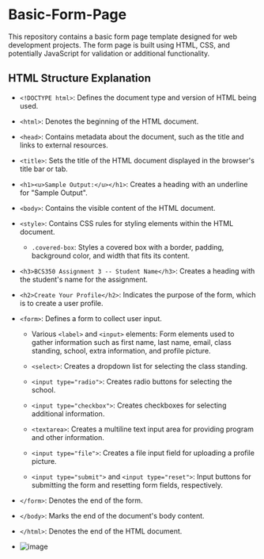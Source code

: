 # Basic-Form-Page
This repository contains a basic form page template designed for web development projects. The form page is built using HTML, CSS, and potentially JavaScript for validation or additional functionality.

## HTML Structure Explanation

- `<!DOCTYPE html>`: Defines the document type and version of HTML being used.

- `<html>`: Denotes the beginning of the HTML document.

- `<head>`: Contains metadata about the document, such as the title and links to external resources.

- `<title>`: Sets the title of the HTML document displayed in the browser's title bar or tab.

- `<h1><u>Sample Output:</u></h1>`: Creates a heading with an underline for "Sample Output".

- `<body>`: Contains the visible content of the HTML document.

- `<style>`: Contains CSS rules for styling elements within the HTML document.

  - `.covered-box`: Styles a covered box with a border, padding, background color, and width that fits its content.

- `<h3>BCS350 Assignment 3 -- Student Name</h3>`: Creates a heading with the student's name for the assignment.

- `<h2>Create Your Profile</h2>`: Indicates the purpose of the form, which is to create a user profile.

- `<form>`: Defines a form to collect user input.

  - Various `<label>` and `<input>` elements: Form elements used to gather information such as first name, last name, email, class standing, school, extra information, and profile picture.

  - `<select>`: Creates a dropdown list for selecting the class standing.

  - `<input type="radio">`: Creates radio buttons for selecting the school.

  - `<input type="checkbox">`: Creates checkboxes for selecting additional information.

  - `<textarea>`: Creates a multiline text input area for providing program and other information.

  - `<input type="file">`: Creates a file input field for uploading a profile picture.

  - `<input type="submit">` and `<input type="reset">`: Input buttons for submitting the form and resetting form fields, respectively.

- `</form>`: Denotes the end of the form.

- `</body>`: Marks the end of the document's body content.

- `</html>`: Denotes the end of the HTML document.

- ![image](https://github.com/Venu00/basic-form-page/assets/114930220/0e1f54de-9fa1-40c1-99e3-aebda66fec7f)

